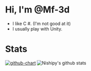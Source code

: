 # Hi, I'm @Mf-3d
- I like C #. (I'm not good at it)
- I usually play with Unity.
# Stats
[![github-chart](https://github-chart.vercel.app/api?user=Mf-3d)](https://github.com/rokumura7/github-chart)
![Nishipy's github stats](https://github-readme-stats.vercel.app/api?username=Mf-3d&hide=issues)